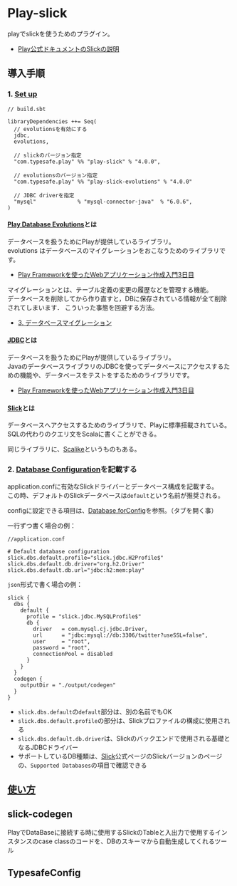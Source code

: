 # Play-slick
playでslickを使うためのプラグイン。  

- [Play公式ドキュメントのSlickの説明](https://www.playframework.com/documentation/2.8.x/PlaySlick#DatabaseConfig-via-runtime-dependency-injection)


## 導入手順
### 1. [Set up](https://www.playframework.com/documentation/2.8.x/PlaySlick#Setup)
```
// build.sbt

libraryDependencies ++= Seq(
  // evolutionsを有効にする
  jdbc,
  evolutions,

  // slickのバージョン指定 
  "com.typesafe.play" %% "play-slick" % "4.0.0",

  // evolutionsのバージョン指定
  "com.typesafe.play" %% "play-slick-evolutions" % "4.0.0"
  
  // JDBC driverを指定
  "mysql"             % "mysql-connector-java"  % "6.0.6",
)
```

#### [Play Database Evolutions](https://www.playframework.com/documentation/2.8.x/Evolutions)とは 
データベースを扱うためにPlayが提供しているライブラリ。  
evolutions はデータベースのマイグレーションをおこなうためのライブラリです。  

- [Play Frameworkを使ったWebアプリケーション作成入門3日目](https://hexx.github.io/scala_text/introduction-of-web-application-3rd-day.html)

マイグレーションとは、テーブル定義の変更の履歴などを管理する機能。  
データベースを削除してから作り直すと，DBに保存されている情報が全て削除されてしまいます． こういった事態を回避する方法。  

- [3. データベースマイグレーション](https://densan-labs.net/tech/codefirst/migration.html#:~:text=%E3%83%87%E3%83%BC%E3%82%BF%E3%83%99%E3%83%BC%E3%82%B9%E3%82%92%E5%89%8A%E9%99%A4%E3%81%97%E3%81%A6,%E5%89%8A%E9%99%A4%E3%81%95%E3%82%8C%E3%81%A6%E3%81%97%E3%81%BE%E3%81%84%E3%81%BE%E3%81%99%EF%BC%8E&text=%E3%83%9E%E3%82%A4%E3%82%B0%E3%83%AC%E3%83%BC%E3%82%B7%E3%83%A7%E3%83%B3%E3%81%A8%E3%81%AF%E3%80%81DB%E3%81%AB,%E8%A1%8C%E3%81%86%E3%81%9F%E3%82%81%E3%81%AE%E6%A9%9F%E8%83%BD%E3%81%A7%E3%81%99%E3%80%82)


#### [JDBC](https://www.oracle.com/java/technologies/javase/javase-tech-database.html)とは
データベースを扱うためにPlayが提供しているライブラリ。  
JavaのデータベースライブラリのJDBCを使ってデータベースにアクセスするための機能や、データベースをテストをするためのライブラリです。

- [Play Frameworkを使ったWebアプリケーション作成入門3日目](https://hexx.github.io/scala_text/introduction-of-web-application-3rd-day.html)


#### [Slick](https://scala-slick.org/)とは
データベースへアクセスするためのライブラリで、Playに標準搭載されている。  
SQLの代わりのクエリ文をScalaに書くことができる。  

同じライブラリに、[Scalike](http://scalikejdbc.org/)というものもある。  


### 2. [Database Configuration](https://www.playframework.com/documentation/2.8.x/PlaySlick#Database-Configuration)を記載する
application.confに有効なSlickドライバーとデータベース構成を記載する。  
この時、デフォルトのSlickデータベースは`default`という名前が推奨される。  

configに設定できる項目は、[Database.forConfig](https://scala-slick.org/doc/3.1.0/api/index.html#slick.jdbc.JdbcBackend$DatabaseFactoryDef@forConfig%28path:String,config:com.typesafe.config.Config,driver:java.sql.Driver,classLoader:ClassLoader%29:JdbcBackend.this.Database)を参照。（タブを開く事）

一行ずつ書く場合の例：  
```
//application.conf

# Default database configuration
slick.dbs.default.profile="slick.jdbc.H2Profile$"
slick.dbs.default.db.driver="org.h2.Driver"
slick.dbs.default.db.url="jdbc:h2:mem:play"
```

`json`形式で書く場合の例：  
```
slick {
  dbs {
    default {
      profile = "slick.jdbc.MySQLProfile$"
      db {
        driver   = com.mysql.cj.jdbc.Driver,
        url      = "jdbc:mysql://db:3306/twitter?useSSL=false",
        user     = "root",
        password = "root",
        connectionPool = disabled
      }
    }
  }
  codegen {
    outputDir = "./output/codegen"
  }
}
```

- `slick.dbs.default`の`default`部分は、別の名前でもOK 
- `slick.dbs.default.profile`の部分は、Slickプロファイルの構成に使用される  
- `slick.dbs.default.db.driver`は、Slickのバックエンドで使用される基礎となるJDBCドライバー
- サポートしているDB種類は、[Slick](https://scala-slick.org/docs/)公式ページのSlickバージョンのページの、`Supported Databases`の項目で確認できる


## [使い方](https://www.playframework.com/documentation/2.8.x/PlaySlick#Usage0)


## slick-codegen
PlayでDataBaseに接続する時に使用するSlickのTableと入出力で使用するインスタンスのcase classのコードを、DBのスキーマから自動生成してくれるツール



## TypesafeConfig

